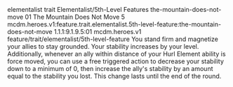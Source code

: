 <ability>
  <metadata>
    <class>elementalist</class>
    <feature_type>trait</feature_type>
    <file_dpath>Elementalist/5th-Level Features</file_dpath>
    <item_id>the-mountain-does-not-move</item_id>
    <item_index>01</item_index>
    <item_name>The Mountain Does Not Move</item_name>
    <level>5</level>
    <scc>mcdm.heroes.v1:feature.trait.elementalist.5th-level-feature:the-mountain-does-not-move</scc>
    <scdc>1.1.1:9.1.9.5:01</scdc>
    <source>mcdm.heroes.v1</source>
    <type>feature/trait/elementalist/5th-level-feature</type>
  </metadata>
  <effects>
    <effect type="mundane">You stand firm and magnetize your allies to stay grounded. Your stability increases by your level.
Additionally, whenever an ally within distance of your Hurl Element ability is force moved, you can use a free triggered action to decrease your stability down to a minimum of 0, then increase the ally&apos;s stability by an amount equal to the stability you lost. This change lasts until the end of the round.</effect>
  </effects>
</ability>
